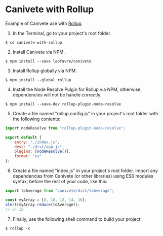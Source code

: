 # Canivete with Rollup

Example of Canivete use with [Rollup](https://rollupjs.org/).

1. In the Terminal, go to your project's root folder.

```shell
$ cd canivete-with-rollup
```

2. Install Canivete via NPM.

```shell
$ npm install --save leofavre/canivete
```

3. Install Rollup globally via NPM.

```shell
$ npm install --global rollup
```

4. Install the Node Resolve Pulgin for Rollup via NPM, otherwise, dependencies will not be handle correctly.

```shell
$ npm install --save-dev rollup-plugin-node-resolve
```

5. Create a file named "rollup.config.js" in your project's root folder with the following contents:

```js
import nodeResolve from "rollup-plugin-node-resolve";

export default {
	entry: "./index.js",
	dest: "./dist/app.js",
	plugins: [nodeResolve()],
	format: "es"
};
```

6. Create a file named "index.js" in your project's root folder. Import any dependencies from Canivete (or other libraries) using ES6 modules syntax, before the rest of your code, like this:

```js
import toAverage from "canivete/dist/toAverage";

const myArray = [8, 10, 12, 14, 16];
alert(myArray.reduce(toAverage));
// => 12
```

7. Finally, use the following shell command to build your project:

```shell
$ rollup -c
```
